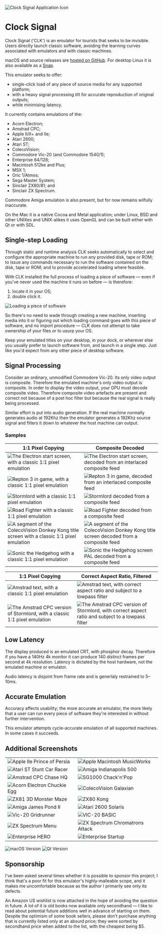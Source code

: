 ![Clock Signal Application Icon](READMEImages/Icon.png)
# Clock Signal
Clock Signal ('CLK') is an emulator for tourists that seeks to be invisible. Users directly launch classic software, avoiding the learning curves associated with emulators and with classic machines.

macOS and source releases are [hosted on GitHub](https://github.com/TomHarte/CLK/releases). For desktop Linux it is also available as a [Snap](https://snapcraft.io/clock-signal). 

This emulator seeks to offer:
* single-click load of any piece of source media for any supported platform;
* with a heavy signal processing tilt for accurate reproduction of original outputs;
* while minimising latency.

It currently contains emulations of the:
* Acorn Electron;
* Amstrad CPC;
* Apple II/II+ and IIe;
* Atari 2600;
* Atari ST;
* ColecoVision;
* Commodore Vic-20 (and Commodore 1540/1);
* Enterprise 64/128;
* Macintosh 512ke and Plus;
* MSX 1;
* Oric 1/Atmos;
* Sega Master System;
* Sinclair ZX80/81; and
* Sinclair ZX Spectrum.

Commodore Amiga emulation is also present, but for now remains wilfully inaccurate.

On the Mac it is a native Cocoa and Metal application; under Linux, BSD and other UNIXes and UNIX-alikes it uses OpenGL and can be built either with Qt or with SDL.

## Single-step Loading

Through static and runtime analysis CLK seeks automatically to select and configure the appropriate machine to run any provided disk, tape or ROM; to issue any commands necessary to run the software contained on the disk, tape or ROM; and to provide accelerated loading where feasible.

With CLK installed the full process of loading a piece of software — even if you've never used the machine it runs on before — is therefore:

1. locate it in your OS;
2. double click it.

![Loading a piece of software](READMEImages/JustDoubleClick.gif)

So there's no need to wade through creating a new machine, inserting media into it or figuring out which loading command goes with this piece of software, and no import procedure — CLK does not attempt to take ownership of your files or to usurp your OS.

Keep your emulated titles on your desktop, in your dock, or wherever else you usually prefer to launch software from, and launch in a single step. Just like you'd expect from any other piece of desktop software.

## Signal Processing

Consider an ordinary, unmodified Commodore Vic-20. Its only video output is composite. Therefore the emulated machine's only video output is composite. In order to display the video output, your GPU must decode composite video. Therefore composite video artefacts are present and correct not because of a post hoc filter but because the real signal is really being processed.

Similar effort is put into audio generation. If the real machine normally generates audio at 192Khz then the emulator generates a 192Khz source signal and filters it down to whatever the host machine can output.

### Samples

| 1:1 Pixel Copying | Composite Decoded |
|---|---|
|![The Electron start screen, with a classic 1:1 pixel emulation](READMEImages/NaiveElectron.png)|![The Electron start screen, decoded from an interlaced composite feed](READMEImages/CompositeElectron.png)|
|![Repton 3 in game, with a classic 1:1 pixel emulation](READMEImages/NaiveRepton3.png)|![Repton 3 in game, decoded from an interlaced composite feed](READMEImages/CompositeRepton3.png)|
|![Stormlord with a classic 1:1 pixel emulation](READMEImages/NaiveStormlord.png)|![Stormlord decoded from a composite feed](READMEImages/CompositeStormlord.png)|
|![Road Fighter with a classic 1:1 pixel emulation](READMEImages/NaiveRoadFighter.png)|![Road Fighter decoded from a composite feed](READMEImages/CompositeRoadFighter.png)|
|![A segment of the ColecoVision Donkey Kong title screen with a classic 1:1 pixel emulation](READMEImages/NaivePresentsDonkeyKong.png)|![A segment of the ColecoVision Donkey Kong title screen decoded from a composite feed](READMEImages/CompositePresentsDonkeyKong.png)|
|![Sonic the Hedgehog with a classic 1:1 pixel emulation](READMEImages/NaiveSonic.jpeg)|![Sonic the Hedgehog screen PAL decoded from a composite feed](READMEImages/CompositeSonic.png)|

| 1:1 Pixel Copying | Correct Aspect Ratio, Filtered |
|---|---|
|![Amstrad text, with a classic 1:1 pixel emulation](READMEImages/NaiveCPC.png)|![Amstrad text, with correct aspect ratio and subject to a lowpass filter](READMEImages/FilteredCPC.png)|
|![The Amstrad CPC version of Stormlord, with a classic 1:1 pixel emulation](READMEImages/NaiveCPCStormlord.png)|![The Amstrad CPC version of Stormlord, with correct aspect ratio and subject to a lowpass filter](READMEImages/CPCStormlord.png)|

## Low Latency

The display produced is an emulated CRT, with phosphor decay. Therefore if you have a 140Hz 4k monitor it can produce 140 distinct frames per second at 4k resolution. Latency is dictated by the host hardware, not the emulated machine or emulator.

Audio latency is disjoint from frame rate and is generlaly restrained to 5–10ms.

## Accurate Emulation

Accuracy affects usability; the more accurate an emulator, the more likely that a user can run every piece of software they're interested in without further intervention.

This emulator attempts cycle-accurate emulation of all supported machines. In some cases it succeeds.

## Additional Screenshots
| | |
|---|---|
|![Apple IIe Prince of Persia](READMEImages/AppleIIPrinceOfPersia.png) | ![Apple Macintosh MusicWorks](READMEImages/MusicWorks.png)
|![Atari ST Stunt Car Racer](READMEImages/STStuntCarRacer.png) | ![Amiga Indianapolis 500](READMEImages/AmigaIndy500.png) 
|![Amstrad CPC Chase HQ](READMEImages/CPCChaseHQ.png) | ![SG1000 Chack'n'Pop](READMEImages/SGChackNPop.png)
|![Acorn Electron Chuckie Egg](READMEImages/ElectronChuckieEgg.png) | ![ColecoVision Galaxian](READMEImages/ColecoVisionGalaxian.png)
|![ZX81 3D Monster Maze](READMEImages/ZX81MonsterMaze.png) | ![ZX80 Kong](READMEImages/ZX80Kong.png)
|![Amiga James Pond II](READMEImages/AmigaJamesPondII.png) | ![Atari 2600 Solaris](READMEImages/Atari2600Solaris.png)
|![Vic-20 Gridrunner](READMEImages/Vic20Gridrunner.png) | ![VIC-20 BASIC](READMEImages/Vic20BASIC.png)
|![ZX Spectrum Menu](READMEImages/ZXSpectrumMenu.png) | ![ZX Spectrum Chromatrons Attack](READMEImages/ZXSpectrumChromatronsAttack.png)
|![Enterprise HERO](READMEImages/EnterpriseHERO.png) | ![Enterprise Startup](READMEImages/EnterpriseStartup.png)

![macOS Version](READMEImages/MultipleSystems.png)
![Qt Version](READMEImages/MultipleSystems-Ubuntu.png)

## Sponsorship

I've been asked several times whether it is possible to sponsor this project; I think that's a poor fit for this emulator's highly-malleable scope, and it makes me uncomfortable because as the author I primarily see only its defects.

An Amazon US wishlist is now attached in the hope of avoiding the question in future. A lot of it is old books now available only secondhand — I like to read about potential future additions well in advance of starting on them. Despite the optimism of some book sellers, please don't purchase anything that is currently listed only at an absurd price; they were sorted by secondhand price when added to the list, with the cheapest being $5.
